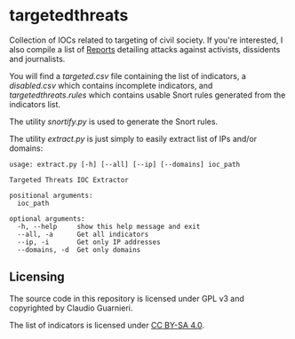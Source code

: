 # targetedthreats

Collection of IOCs related to targeting of civil society.
If you're interested, I also compile a list of [Reports](https://github.com/botherder/targetedthreats/wiki/Reports) detailing attacks
against activists, dissidents and journalists.

You will find a *targeted.csv* file containing the list of indicators,
a *disabled.csv* which contains incomplete indicators, and *targetedthreats.rules*
which contains usable Snort rules generated from the indicators list.

The utility *snortify.py* is used to generate the Snort rules.

The utility *extract.py* is just simply to easily extract list of IPs and/or domains:

    usage: extract.py [-h] [--all] [--ip] [--domains] ioc_path

    Targeted Threats IOC Extractor

    positional arguments:
      ioc_path

    optional arguments:
      -h, --help     show this help message and exit
      --all, -a      Get all indicators
      --ip, -i       Get only IP addresses
      --domains, -d  Get only domains

## Licensing

The source code in this repository is licensed under GPL v3 and
copyrighted by Claudio Guarnieri.

The list of indicators is licensed under [CC BY-SA 4.0](https://creativecommons.org/licenses/by-sa/4.0/).
